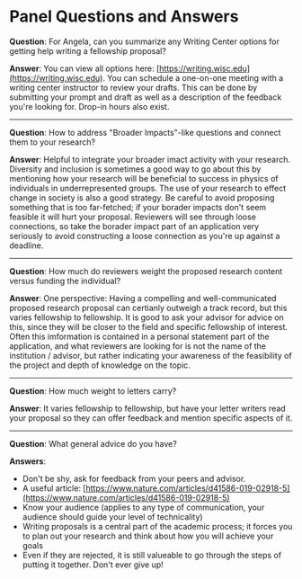 # Panel Questions and Answers

**Question**: For Angela, can you summarize any Writing Center options for getting help writing a fellowship proposal?

**Answer**: You can view all options here: [https://writing.wisc.edu](https://writing.wisc.edu). You can schedule a one-on-one meeting with a writing center instructor to review your drafts. This can be done by submitting your prompt and draft as well as a description of the feedback you're looking for. Drop-in hours also exist.

---

**Question**: How to address "Broader Impacts"-like questions and connect them to your research?

**Answer**: Helpful to integrate your broader imact activity with your research. Diversity and inclusion is sometimes a good way to go about this by mentioning how your research will be beneficial to success in physics of individuals in underrepresented groups. The use of your research to effect change in society is also a good strategy. Be careful to avoid proposing something that is too far-fetched; if your borader impacts don't seem feasible it will hurt your proposal. Reviewers will see through loose connections, so take the borader impact part of an application very seriously to avoid constructing a loose connection as you're up against a deadline.

---

**Question**: How much do reviewers weight the proposed research content versus funding the individual?

**Answer**: One perspective: Having a compelling and well-communicated proposed research proposal can certianly outweigh a track record, but this varies fellowship to fellowship. It is good to ask your advisor for advice on this, since they will be closer to the field and specific fellowship of interest. Often this imformation is contained in a personal statement part of the application, and what reviewers are looking for is not the name of the institution / advisor, but rather indicating your awareness of the feasibility of the project and depth of knowledge on the topic.

---

**Question**: How much weight to letters carry?

**Answer**: It varies fellowship to fellowship, but have your letter writers read your proposal so they can offer feedback and mention specific aspects of it.

---

**Question**: What general advice do you have?

**Answers**:

- Don't be shy, ask for feedback from your peers and advisor.
- A useful article: [https://www.nature.com/articles/d41586-019-02918-5](https://www.nature.com/articles/d41586-019-02918-5)
- Know your audience (applies to any type of communication, your audience should guide your level of technicality)
- Writing proposals is a central part of the academic process; it forces you to plan out your research and think about how you will achieve your goals
- Even if they are rejected, it is still valueable to go through the steps of putting it together. Don't ever give up!
